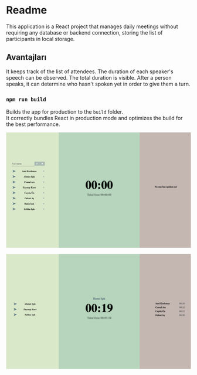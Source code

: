 # Readme
This application is a React project that manages daily meetings without requiring any database or backend connection, storing the list of participants in local storage.

## Avantajları

It keeps track of the list of attendees.
The duration of each speaker's speech can be observed.
The total duration is visible.
After a person speaks, it can determine who hasn't spoken yet in order to give them a turn.

### `npm run build`

Builds the app for production to the `build` folder.\
It correctly bundles React in production mode and optimizes the build for the best performance.


![example1](./example1.png)

![example2](./example2.png)